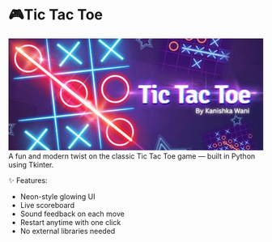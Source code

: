 # 🎮Tic Tac Toe
![logo](game.jpg)
A fun and modern twist on the classic Tic Tac Toe game — built in Python using Tkinter.

✨ Features:
- Neon-style glowing UI
- Live scoreboard
- Sound feedback on each move
- Restart anytime with one click
- No external libraries needed
